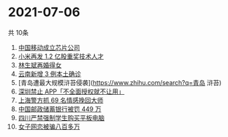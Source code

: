 # 2021-07-06
  共 10条

  <!-- BEGIN -->
  <!-- 最后更新时间:Tue Jul 06 2021 14:09:17 GMT+0000 (Coordinated Universal Time) -->
  1. [中国移动成立芯片公司](https://www.zhihu.com/search?q=中国移动)
1. [小米再发 1.2 亿股重奖技术人才](https://www.zhihu.com/search?q=小米)
1. [林生斌再婚得女](https://www.zhihu.com/search?q=林生斌)
1. [云南新增 3 例本土确诊](https://www.zhihu.com/search?q=云南疫情)
1. [青岛遭最大规模浒苔侵袭](https://www.zhihu.com/search?q=青岛 浒苔)
1. [深圳禁止 APP「不全面授权就不让用」](https://www.zhihu.com/search?q=大数据杀熟)
1. [上海警方抓 69 名情感挽回大师](https://www.zhihu.com/search?q=情感挽回)
1. [中国邮政储蓄银行被罚 449 万](https://www.zhihu.com/search?q=中国邮政储蓄银行)
1. [四川严禁强制学生购买平板电脑](https://www.zhihu.com/search?q=强制学生购买平板电脑)
1. [女子网恋被骗八百多万](https://www.zhihu.com/search?q=网恋被骗)
  <!-- END -->
  